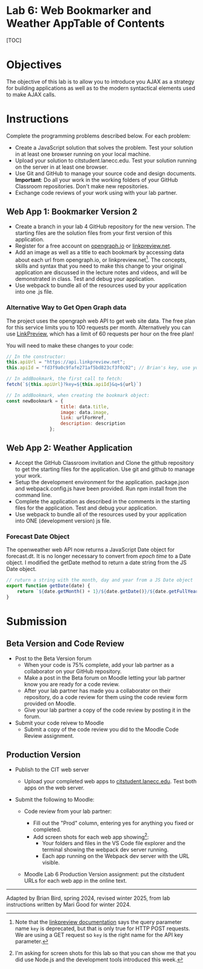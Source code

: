 <h1>Lab 6: Web Bookmarker and Weather App</h13




<h2>Table of Contents</h2>

[TOC]

# Objectives

The objective of this lab is to allow you to introduce you AJAX as a strategy for building applications as well as to the modern syntactical elements used to make AJAX calls.

# Instructions

Complete the programming problems described below. For each problem:

- Create a JavaScript solution that solves the problem. Test your solution in at least one browser running on your local machine.
- Upload your solution to citstudent.lanecc.edu. Test your solution running on the server in at least one browser.
- Use Git and GitHub to manage your source code and design documents. 
  **Important**: Do all your work in the working folders of your GitHub Classroom repositories. Don't make new repositories.
- Exchange code reviews of your work using with your lab partner.

## Web App 1: Bookmarker Version 2

- Create a branch in your lab 4 GitHub repository for the new version. The starting files are the solution files from your first version of this application.
- Register for a free account on [opengraph.io](https://www.opengraph.io) or [linkpreview.net](http://www.linkpreview.net/).
- Add an image as well as a title to each bookmark by accessing data about each url from opengraph.io, or linkpreview.net[^1]. The concepts, skills and syntax that you need to make this change to your original application are discussed in the lecture notes and videos, and will be demonstrated in class. Test and debug your application.
- Use webpack to bundle all of the resources used by your application into one .js file.

### Alternative Way to Get Open Graph data

The project uses the opengraph web API to get web site data. The free plan for this service limits you to 100 requests per month. Alternatively you can use [LinkPreview](https://www.linkpreview.net/), which has a limit of 60 requests per hour on the free plan!

You will need to make these changes to your code:

```javascript
// In the constructor:
this.apiUrl = "https://api.linkpreview.net";
this.apiId = "fd3f9a0c9fafe271af5bd823cf3f0c02"; // Brian's key, use your own key

// In addBookmark, the first call to fetch:
fetch(`${this.apiUrl}?key=${this.apiId}&q=${url}`)

// In addBookmark, when creating the bookmark object:
const newBookmark = {
                    title: data.title,
                    image: data.image,
                    link: urlForHref,
                    description: description
                };
```



## Web App 2: Weather Application

- Accept the GitHub Classroom invitation and Clone the github repository to get the starting files for the application. Use git and github to manage your work.
- Setup the development environment for the application. package.json and webpack.config.js have been provided. Run npm install from the  command line.
- Complete the application as described in the comments in the  starting files for the application. Test and debug your application.
- Use webpack to bundle all of the resources used by your application into ONE (development version) js file.

### Forecast Date Object

The openweather web API now returns a JavaScript Date object for forecast.dt. It is no longer necessary to convert from *epoch time* to a Date object. I modified the getDate method to return a date string from the JS Date object.

```javascript
// ruturn a string with the month, day and year from a JS Date object
export function getDate(date) {
    return `${date.getMonth() + 1}/${date.getDate()}/${date.getFullYear()}`;
}

```



# Submission

## Beta Version and Code Review

- Post to the Beta Version forum
  - When your code is 75% complete, add your lab partner as a collaborator on your GitHub repository.
  - Make a post in the Beta forum on Moodle letting your lab partner know you are ready for a code review.
  - After your lab partner has made you a collaborator on their repository, do a code review for them using the code review form provided on Moodle.
  - Give your lab partner a copy of the code review by posting it in the forum.
- Submit your code reivew to Moodle
  - Submit a copy of the code review you did to the Moodle Code Review assignment.

## Production Version

- Publish to the CIT web server  
  - Upload your completed web apps to [citstudent.lanecc.edu](http://citstudent.lanecc.edu).  Test both apps on the web server.  

- Submit the following to Moodle:

  - Code review from your lab partner: 
    - Fill out the "Prod" column, entering yes for anything you fixed or completed.
    - Add screen shots for each web app showing[^2]:
      - Your folders and files in the VS Code file explorer and the terminal showing the webpack dev server running.
      - Each app running on the Webpack dev server with the URL visible. 


  - Moodle Lab 6 Production Version assignment:  put the citstudent URLs for each web app in the online text.



[^1]: Note that the [linkpreview documentation](https://docs.linkpreview.net/#query-parameters) says the query parameter name `key` is deprecated, but that is only true for HTTP POST requests. We are using a GET request so `key` is the right name for the API key parameter.
[^2]: I'm asking for screen shots for this lab so that you can show me that you did use Node.js and the development tools introduced this week.

---

Adapted by Brian Bird, spring 2024, revised winter 2025, from lab instructions written by Mari Good for winter 2024.